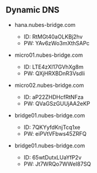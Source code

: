 Dynamic DNS 
---
* hana.nubes-bridge.com
  * ID: RtMGt40aOLKBj2hv
  * PW: YAv6zWo3mXthSAPc
  
* micro01.nubes-bridge.com
  * ID: LTE4zXl17GVhXg8m
  * PW: QXjHRXBDnR3VsdIi  
  
* micro02.nubes-bridge.com
  * ID: aP22ZHDHcfRtNFza
  * PW: QVaGSzGUUjAA2eKP  
  
* bridge01.nubes-bridge.com
  * ID: 7QKYyfdKnjTcq1xe
  * PW: eiPVtVFbws45ZRFQ  
  
* bridge01.nubes-bridge.com
  * ID: 65wtDutxLUaYfP2v
  * PW: Jt7WRQo7WWeI87SQ
